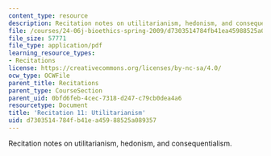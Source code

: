 ```yaml
---
content_type: resource
description: Recitation notes on utilitarianism, hedonism, and consequentialism.
file: /courses/24-06j-bioethics-spring-2009/d7303514784fb41ea45988525a089357_MIT24_06Js09_rec11.pdf
file_size: 57771
file_type: application/pdf
learning_resource_types:
- Recitations
license: https://creativecommons.org/licenses/by-nc-sa/4.0/
ocw_type: OCWFile
parent_title: Recitations
parent_type: CourseSection
parent_uid: 0bfd6feb-4cec-7318-d247-c79cb0dea4a6
resourcetype: Document
title: 'Recitation 11: Utilitarianism'
uid: d7303514-784f-b41e-a459-88525a089357
---
```

Recitation notes on utilitarianism, hedonism, and consequentialism.